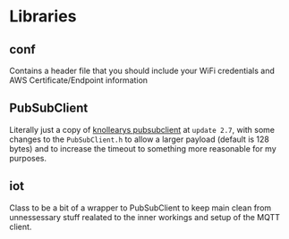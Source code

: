 # Libraries

## conf

Contains a header file that you should include your WiFi credentials and AWS Certificate/Endpoint information

## PubSubClient

Literally just a copy of [knollearys pubsubclient](https://github.com/knolleary/pubsubclient) at ```update 2.7```, with some changes to the ```PubSubClient.h``` to allow a larger payload (default is 128 bytes) and to increase the timeout to something more reasonable for my purposes.

## iot

Class to be a bit of a wrapper to PubSubClient to keep main clean from unnessessary stuff realated to the inner workings and setup of the MQTT client.
